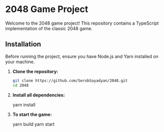 # 2048 Game Project

Welcome to the 2048 game project! This repository contains a TypeScript implementation of the classic 2048 game.

## Installation

Before running the project, ensure you have Node.js and Yarn installed on your machine.

1. **Clone the repository:**

   ```bash
   git clone https://github.com/SerobSayadyan/2048.git
   cd 2048

2. **Install all dependencies:**

    yarn install


3. **To start the game:**

    yarn build
    yarn start